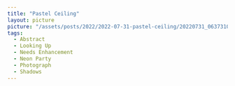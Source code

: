 ```yaml
---
title: "Pastel Ceiling"
layout: picture
picture: "/assets/posts/2022/2022-07-31-pastel-ceiling/20220731_063731018_iOS.jpg"
tags:
  - Abstract
  - Looking Up
  - Needs Enhancement
  - Neon Party
  - Photograph
  - Shadows
---
```

